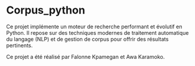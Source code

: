 # Corpus_python
Ce projet implémente un moteur de recherche performant et évolutif en Python. Il repose sur des techniques modernes de traitement automatique du langage (NLP) et de gestion de corpus pour offrir des résultats pertinents.


Ce projet a été réalisé par Falonne Kpamegan et Awa Karamoko.
